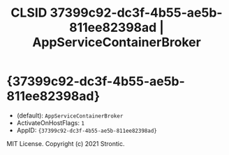 ﻿---
title: "CLSID 37399c92-dc3f-4b55-ae5b-811ee82398ad | AppServiceContainerBroker"
excerpt: What is COM-Object CLSID 37399c92-dc3f-4b55-ae5b-811ee82398ad?
---

# {37399c92-dc3f-4b55-ae5b-811ee82398ad}

* (default): `AppServiceContainerBroker`
* ActivateOnHostFlags: `1`
* AppID: `{37399c92-dc3f-4b55-ae5b-811ee82398ad}`

MIT License. Copyright (c) 2021 Strontic.


